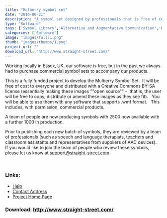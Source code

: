 ```yaml
---
title: "Mulberry symbol set"
date: "2016-06-21"
description: "A symbol set designed by professionals that is free of cost.  Image format is .wmf (colour &amp; black \'n white), plus other formats such as .svg, .png, .jpg, and .pdf.   You will need to login to our website (www.straight-street.com) to download the symbols"
type: "Software"
tags: ['Symbol Library','Alternative and Augmentative Communication','Educational and Learning','Communication','Symbols','Learning and Education' ]
categories: ['Software']
image: "images/full/1.png"
thumb: "images/thumbs/1.png"
project_url: ""
download_url: "http://www.straight-street.com/"
---
```

Working locally in Essex, UK. our software is free, but in the past we always had to purchase commercial symbol sets to accompany our products. 

This is a fully funded project to develop the Mulberry Symbol Set.  It will be free of cost to everyone and distributed with a Creative Commons BY-SA license (essentially making these images ""open source"" -  that is, the user will be free to copy, distribute or amend these images as they see fit).   You will be able to use them with any software that supports .wmf format.   This includes, with permission, commercial products.

A team of people are now producing symbols with 2500 now available with a further 1000 in production. 

Prior to publishing each new batch of symbols, they are reviewed by a team of professionals (such as speech and language therapists, teachers and classroom assistants and representatives from suppliers of AAC devices).    If you would like to join the team of people who review these symbols, please let us know at <a href="" mailto:support="">support@straight-street.com</a>

                       

### Links:
- <a href="http://www.oatsoft.org/Software/straight-street-symbol-set/help">Help</a>
- <a href="mailto:support@straight-street.com">Contact Address</a>
- <a href="http://www.straight-street.com/">Project Home Page</a>

### Download: http://www.straight-street.com/ 